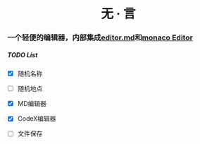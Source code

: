 <h1 align="center">无 · 言

### 一个轻便的编辑器，内部集成[editor.md](https://github.com/pandao/editor.md)和[monaco Editor](https://github.com/microsoft/monaco-editor)

##### TODO List

- [x] 随机名称
  
- [ ] 随机地点

- [x] MD编辑器

- [x] CodeX编辑器

- [ ] 文件保存

